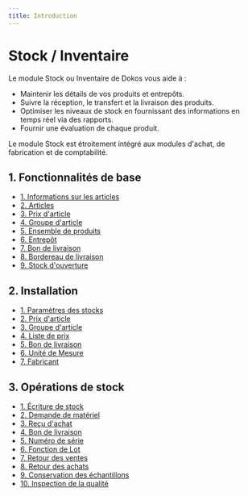 ```yaml
---
title: Introduction
---
```


# Stock / Inventaire
Le module Stock ou Inventaire de Dokos vous aide à :

- Maintenir les détails de vos produits et entrepôts.
- Suivre la réception, le transfert et la livraison des produits.
- Optimiser les niveaux de stock en fournissant des informations en temps réel via des rapports.
- Fournir une évaluation de chaque produit.

Le module Stock est étroitement intégré aux modules d'achat, de fabrication et de comptabilité.

## 1. Fonctionnalités de base

- [1. Informations sur les articles](/stocks/item-info)
- [2. Articles](/stocks/item)
- [3. Prix d'article](/stocks/item-price)
- [4. Groupe d'article](/stocks/item-group)
- [5. Ensemble de produits](/stocks/product-bundle)
- [6. Entrepôt](/stocks/warehouse)
- [7. Bon de livraison](/stocks/delivery-note)
- [8. Bordereau de livraison](/stocks/packing-slip)
- [9. Stock d'ouverture](/stocks/opening-stock)


## 2. Installation

- [1. Paramètres des stocks](/stocks/stock-settings)
- [2. Prix d'article](/stocks/item-price)
- [3. Groupe d'article](/stocks/item-group)
- [4. Liste de prix](/stocks/price-list)
- [5. Bon de livraison](/stocks/delivery-note)
- [6. Unité de Mesure](/stocks/uom)
- [7. Fabricant](/stocks/manufacturer)



## 3. Opérations de stock

- [1. Écriture de stock](/stocks/stock-entry)
- [2. Demande de matériel](/stocks/material-request)
- [3. Reçu d'achat](/achats/purchase-receipt)
- [4. Bon de livraison](/stocks/delivery-note)
- [5. Numéro de série](/stocks/serial-no)
- [6. Fonction de Lot](/stocks/batch)
- [7. Retour des ventes](/stocks/sales-return)
- [8. Retour des achats](/stocks/purchase-return)
- [9. Conservation des échantillons](/stocks/retain-sample-stock)
- [10. Inspection de la qualité](/stocks/quality-inspection)